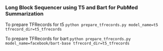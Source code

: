 
### Long Block Sequencer using T5 and Bart for PubMed Summarization

To prepare TFRecords for t5
```python prepare_tfrecords.py model_name=t5 tfrecord_dir=t5_tfrecords```

To prepare TFRecords for bart
```python prepare_tfrecords.py model_name=facebook/bart-base tfrecord_dir=t5_tfrecords```
